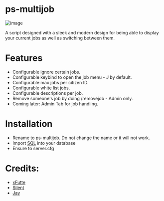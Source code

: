 # ps-multijob
![image](https://user-images.githubusercontent.com/82112471/205506429-6e86cadc-985c-488a-9dce-78a6b5aec1bb.png)

A script designed with a sleek and modern design for being able to display your current jobs as well as switching between them.

# Features
* Configurable ignore certain jobs. 
* Configurable keybind to open the job menu - J by default. 
* Configurable max jobs per citizen ID.
* Configurable white list jobs.
* Configurable descriptions per job.
* Remove someone's job by doing /removejob - Admin only. 
* Coming later: Admin Tab for job handling. 

# Installation
* Rename to ps-multijob. Do not change the name or it will not work. 
* Import [SQL](https://github.com/Project-Sloth/ps-multijob/blob/main/database.sql) into your database
* Ensure to server.cfg 


# Credits:
* [xFutte](https://github.com/xFutte)
* [Silent](https://github.com/S1lentcodes)
* [Jay](https://github.com/jay-fivem)

